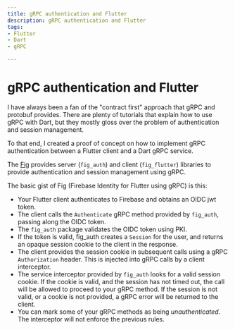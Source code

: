 ```yaml
---
title: gRPC authentication and Flutter
description: gRPC authentication and Flutter
tags:
- Flutter
- Dart
- gRPC

---
```


# gRPC authentication and Flutter

I have always been a fan of the "contract first" approach that gRPC and protobuf provides. There 
are plenty of tutorials that explain how to use gRPC with Dart, but they mostly gloss over
the problem of authentication and session management. 

To that end, I created a proof of concept on how to implement gRPC authentication between
a Flutter client and a Dart gRPC service. 

The [Fig](https://github.com/wstrange/fig) provides server (`fig_auth`) and client (`fig_flutter`) libraries to 
provide authentication and session management using gRPC. 


The basic gist of Fig (Firebase Identity for Flutter using gRPC) is this:

* Your Flutter client authenticates to Firebase and obtains an OIDC jwt token.
* The client calls the `Authenticate` gRPC method provided by `fig_auth`, passing along the OIDC token.
* The `fig_auth` package validates the OIDC token using PKI.
* If the token is valid, fig_auth creates a `Session` for the user, and returns an opaque session cookie
to the client in the response.
* The client provides the session cookie in subsequent calls using a gRPC `Authorization` header. This
 is injected into gRPC calls by a client interceptor. 
* The service interceptor provided by `fig_auth` looks for a valid session cookie. If the cookie is valid, and 
 the session has not timed out, the call will be allowed to proceed to your gRPC method. If the
 session is not valid, or a cookie is not provided, a gRPC error will be returned to the client.
* You can mark some of your gRPC methods as being _unauthenticated_. The interceptor will not enforce
 the previous rules.



